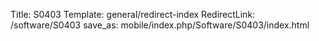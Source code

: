 Title: S0403
Template: general/redirect-index
RedirectLink: /software/S0403
save_as: mobile/index.php/Software/S0403/index.html